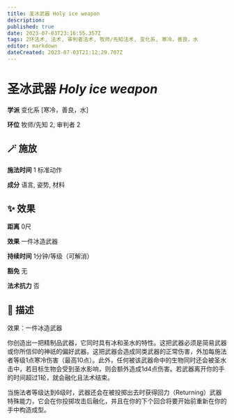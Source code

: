 ```yaml
---
title: 圣冰武器 Holy ice weapon
description: 
published: true
date: 2023-07-03T23:16:55.357Z
tags: 2环法术, 法术, 审判者法术, 牧师/先知法术, 变化系, 寒冷，善良，水
editor: markdown
dateCreated: 2023-07-03T21:12:29.707Z
---
```


# **圣冰武器** *Holy ice weapon*

**学派** 变化系 \[寒冷，善良，水\] 

**环位** 牧师/先知 2, 审判者 2

## 🪄 施放

**施法时间** 1 标准动作

**成分** 语言, 姿势, 材料

## ✨ 效果  

**距离** 0尺 

**效果** 一件冰造武器 

**持续时间** 1分钟/等级（可解消） 

**豁免** 无

**法术抗力** 否

## 📖 描述

效果：一件冰造武器

你创造出一把精制品武器，它同时具有冰和圣水的特性。这把武器必须是简易武器或你所信仰的神祇的偏好武器。这把武器会造成同类武器的正常伤害，外加每施法者等级1点寒冷伤害（最高10点）。此外，任何被该武器命中的生物同时还会被圣水击中，若目标生物会受到圣水影响，则会额外造成1d4点伤害。若武器离开你的手的时间超过1轮，就会融化且法术结束。

当施法者等级达到6级时，武器还会在被投掷出去时获得回力（Returning）武器特殊能力，它会在你投掷攻击后融化，并且在你的下个回合将要开始前重新在你的手中构造成型。
    